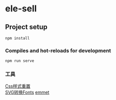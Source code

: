 # ele-sell

## Project setup
```
npm install
```

### Compiles and hot-reloads for development
```
npm run serve
```

### 工具

[Css样式重置](https://meyerweb.com/eric/tools/css/reset/)  
[SVG转换Fonts](https://icomoon.io/)
[emmet](https://docs.emmet.io/)

